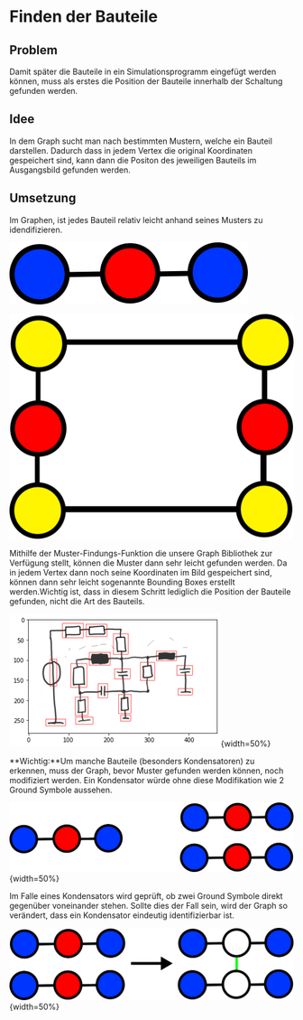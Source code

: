 # Finden der Bauteile

## Problem
Damit später die Bauteile in ein Simulationsprogramm eingefügt werden können, muss als erstes die Position der Bauteile innerhalb der Schaltung gefunden werden.

## Idee
In dem Graph sucht man nach bestimmten Mustern, welche ein Bauteil darstellen. Dadurch dass in jedem Vertex die original Koordinaten gespeichert sind, kann dann die Positon des jeweiligen Bauteils im Ausgangsbild gefunden werden.

## Umsetzung

Im Graphen, ist jedes Bauteil relativ leicht anhand seines Musters zu idendifizieren.

![Muster für ein Gnd Symbol im Graphen](.\Dateien\MusterGnd.png)

![Muster für einen Widerstand im Graphen](.\Dateien\MusterWiderstand.png)

Mithilfe der Muster-Findungs-Funktion die unsere Graph Bibliothek zur Verfügung stellt, können die Muster dann sehr leicht gefunden werden. Da in jedem Vertex dann noch seine Koordinaten im Bild gespeichert sind, können dann sehr leicht sogenannte Bounding Boxes erstellt werden.Wichtig ist, dass in diesem Schritt lediglich die Position der Bauteile gefunden, nicht die Art des Bauteils.

![Beispielschaltung mit eingezeichneten Boundingboxen](.\Dateien\boundingboxes.png){width=50%}

**Wichtig:**Um manche Bauteile (besonders Kondensatoren) zu erkennen, muss der Graph, bevor Muster gefunden werden können, noch modifiziert werden. Ein Kondensator würde ohne diese Modifikation wie 2 Ground Symbole aussehen.

![Muster eines Ground Symbols(links) und eines Kondensators(rechts)](.\Dateien\KondensatorGndMuster.png){width=50%}

Im Falle eines Kondensators wird geprüft, ob zwei Ground Symbole direkt gegenüber voneinander stehen. Sollte dies der Fall sein, wird der Graph so verändert, dass ein Kondensator eindeutig identifizierbar ist.

![Die Veränderung des Kondensator Musters](.\Dateien\VeraenderungKondensator.png){width=50%}